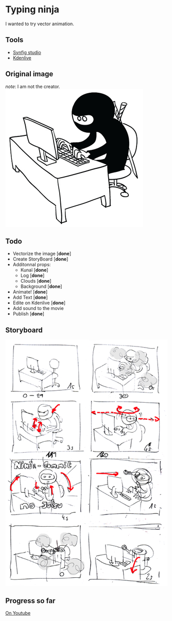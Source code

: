 # Typing ninja

I wanted to try vector animation.

## Tools

- [Synfig studio](http://www.synfig.org/cms/ "It's great!")  
- [Kdenlive](https://kdenlive.org/ "Also great!")

## Original image

_note_: I am not the creator.  
![Typing ninja](https://github.com/Eptwalabha/ninja-synfig/blob/master/typing-ninja.png?raw=true)


## Todo

- Vectorize the image [**done**]
- Create StoryBoard [**done**]
- Additonnal props:
  - Kunaï [**done**]
  - Log [**done**]
  - Clouds [**done**]
  - Background [**done**]
- Animate! [**done**]
- Add Text [**done**]
- Edite on Kdenlive [**done**]
- Add sound to the movie
- Publish [**done**]

## Storyboard

![Storyboard](https://github.com/Eptwalabha/ninja-synfig/blob/master/storyboard-typing-ninja.png?raw=true)

## Progress so far

[On Youtube](https://youtu.be/D5WAKeBmwP0 "link to the video")
